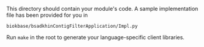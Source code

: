 This directory should contain your module's code.
A sample implementation file has been provided for you in

```biokbase/bsadkhinContigFilterApplication/Impl.py```

Run `make` in the root to generate your language-specific client libraries.
